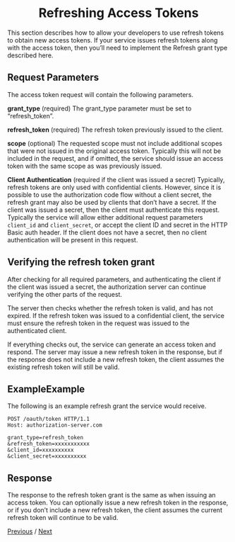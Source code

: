 <h1 align="center">Refreshing Access Tokens</h1>

This section describes how to allow your developers to use refresh tokens to obtain new access tokens. If your service issues refresh tokens along with the access token, then you’ll need to implement the Refresh grant type described here.

## Request Parameters

The access token request will contain the following parameters.

**grant_type** (required)
The grant_type parameter must be set to “refresh_token”.

**refresh_token** (required)
The refresh token previously issued to the client.

**scope** (optional)
The requested scope must not include additional scopes that were not issued in the original access token. Typically this will not be included in the request, and if omitted, the service should issue an access token with the same scope as was previously issued.

**Client Authentication** (required if the client was issued a secret)
Typically, refresh tokens are only used with confidential clients. However, since it is possible to use the authorization code flow without a client secret, the refresh grant may also be used by clients that don’t have a secret. If the client was issued a secret, then the client must authenticate this request. Typically the service will allow either additional request parameters `client_id` and `client_secret`, or accept the client ID and secret in the HTTP Basic auth header. If the client does not have a secret, then no client authentication will be present in this request.

## Verifying the refresh token grant

After checking for all required parameters, and authenticating the client if the client was issued a secret, the authorization server can continue verifying the other parts of the request.

The server then checks whether the refresh token is valid, and has not expired. If the refresh token was issued to a confidential client, the service must ensure the refresh token in the request was issued to the authenticated client.

If everything checks out, the service can generate an access token and respond. The server may issue a new refresh token in the response, but if the response does not include a new refresh token, the client assumes the existing refresh token will still be valid.

## ExampleExample

The following is an example refresh grant the service would receive.

```
POST /oauth/token HTTP/1.1
Host: authorization-server.com

grant_type=refresh_token
&refresh_token=xxxxxxxxxxx
&client_id=xxxxxxxxxx
&client_secret=xxxxxxxxxx
```

## Response

The response to the refresh token grant is the same as when issuing an access token. You can optionally issue a new refresh token in the response, or if you don’t include a new refresh token, the client assumes the current refresh token will continue to be valid.

[Previous](https:// "Previous")
/
[Next](https:// "Next")
